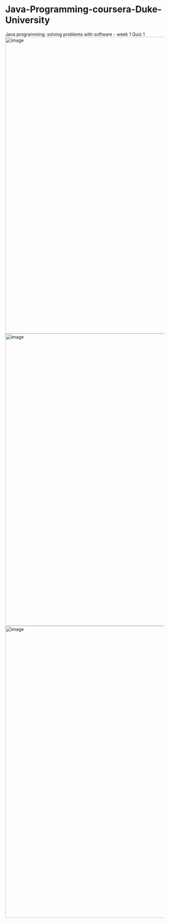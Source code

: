 # Java-Programming-coursera-Duke-University
Java programming: solving problems with software - week 1
Quiz 1
<img width="934" alt="image" src="https://user-images.githubusercontent.com/113123500/201072255-394997b2-7813-4112-83b6-a73005641542.png">
<img width="920" alt="image" src="https://user-images.githubusercontent.com/113123500/201072492-aefe1b44-7300-4fec-8e43-42515ca4ffcb.png">
<img width="919" alt="image" src="https://user-images.githubusercontent.com/113123500/201072548-4902bf05-079a-4b20-ad6f-4959f24f7177.png">
